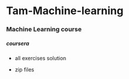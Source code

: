 # Tam-Machine-learning
###
### Machine Learning course

#####  coursera

* all exercises solution

* zip files







